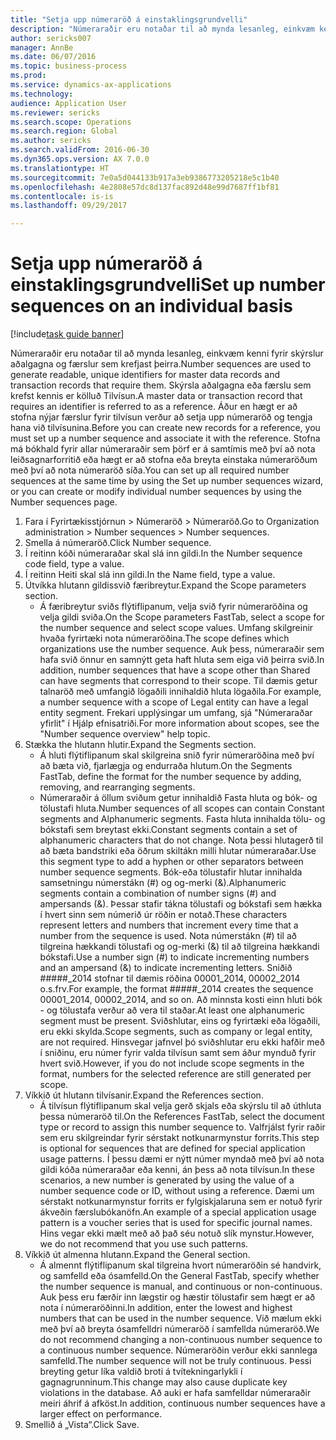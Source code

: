 ```yaml
--- 
title: "Setja upp númeraröð á einstaklingsgrundvelli"
description: "Númeraraðir eru notaðar til að mynda lesanleg, einkvæm kenni fyrir skýrslur aðalgagna og færslur sem krefjast þeirra."
author: sericks007
manager: AnnBe
ms.date: 06/07/2016
ms.topic: business-process
ms.prod: 
ms.service: dynamics-ax-applications
ms.technology: 
audience: Application User
ms.reviewer: sericks
ms.search.scope: Operations
ms.search.region: Global
ms.author: sericks
ms.search.validFrom: 2016-06-30
ms.dyn365.ops.version: AX 7.0.0
ms.translationtype: HT
ms.sourcegitcommit: 7e0a5d044133b917a3eb9386773205218e5c1b40
ms.openlocfilehash: 4e2808e57dc8d137fac892d48e99d7687ff1bf81
ms.contentlocale: is-is
ms.lasthandoff: 09/29/2017

---
```

# <a name="set-up-number-sequences-on-an-individual-basis"></a><span data-ttu-id="7fea2-103">Setja upp númeraröð á einstaklingsgrundvelli</span><span class="sxs-lookup"><span data-stu-id="7fea2-103">Set up number sequences on an individual basis</span></span>

[!include[task guide banner](../../includes/task-guide-banner.md)]

<span data-ttu-id="7fea2-104">Númeraraðir eru notaðar til að mynda lesanleg, einkvæm kenni fyrir skýrslur aðalgagna og færslur sem krefjast þeirra.</span><span class="sxs-lookup"><span data-stu-id="7fea2-104">Number sequences are used to generate readable, unique identifiers for master data records and transaction records that require them.</span></span> <span data-ttu-id="7fea2-105">Skýrsla aðalgagna eða færslu sem krefst kennis er kölluð Tilvísun.</span><span class="sxs-lookup"><span data-stu-id="7fea2-105">A master data or transaction record that requires an identifier is referred to as a reference.</span></span> <span data-ttu-id="7fea2-106">Áður en hægt er að stofna nýjar færslur fyrir tilvísun verður að setja upp númeraröð og tengja hana við tilvísunina.</span><span class="sxs-lookup"><span data-stu-id="7fea2-106">Before you can create new records for a reference, you must set up a number sequence and associate it with the reference.</span></span> <span data-ttu-id="7fea2-107">Stofna má bókhald fyrir allar númeraraðir sem þörf er á samtímis með því að nota leiðsagnarforritið eða hægt er að stofna eða breyta einstaka númeraröðum með því að nota númeraröð síða.</span><span class="sxs-lookup"><span data-stu-id="7fea2-107">You can set up all required number sequences at the same time by using the Set up number sequences wizard, or you can create or modify individual number sequences by using the Number sequences page.</span></span>

1. <span data-ttu-id="7fea2-108">Fara í Fyrirtækisstjórnun > Númeraröð > Númeraröð.</span><span class="sxs-lookup"><span data-stu-id="7fea2-108">Go to Organization administration > Number sequences > Number sequences.</span></span>
2. <span data-ttu-id="7fea2-109">Smella á númeraröð.</span><span class="sxs-lookup"><span data-stu-id="7fea2-109">Click Number sequence.</span></span>
3. <span data-ttu-id="7fea2-110">Í reitinn kóði númeraraðar skal slá inn gildi.</span><span class="sxs-lookup"><span data-stu-id="7fea2-110">In the Number sequence code field, type a value.</span></span>
4. <span data-ttu-id="7fea2-111">Í reitinn Heiti skal slá inn gildi.</span><span class="sxs-lookup"><span data-stu-id="7fea2-111">In the Name field, type a value.</span></span>
5. <span data-ttu-id="7fea2-112">Útvíkka hlutann gildissvið færibreytur.</span><span class="sxs-lookup"><span data-stu-id="7fea2-112">Expand the Scope parameters section.</span></span>
    * <span data-ttu-id="7fea2-113">Á færibreytur sviðs flýtiflipanum, velja svið fyrir númeraröðina og velja gildi sviða.</span><span class="sxs-lookup"><span data-stu-id="7fea2-113">On the Scope parameters FastTab, select a scope for the number sequence and select scope values.</span></span>     <span data-ttu-id="7fea2-114">Umfang skilgreinir hvaða fyrirtæki nota númeraröðina.</span><span class="sxs-lookup"><span data-stu-id="7fea2-114">The scope defines which organizations use the number sequence.</span></span> <span data-ttu-id="7fea2-115">Auk þess, númeraraðir sem hafa svið önnur en samnýtt geta haft hluta sem eiga við þeirra svið.</span><span class="sxs-lookup"><span data-stu-id="7fea2-115">In addition, number sequences that have a scope other than Shared can have segments that correspond to their scope.</span></span> <span data-ttu-id="7fea2-116">Til dæmis getur talnaröð með umfangið lögaðili innihaldið hluta lögaðila.</span><span class="sxs-lookup"><span data-stu-id="7fea2-116">For example, a number sequence with a scope of Legal entity can have a legal entity segment.</span></span> <span data-ttu-id="7fea2-117">Frekari upplýsingar um umfang, sjá "Númeraraðar yfirlit" í Hjálp efnisatriði.</span><span class="sxs-lookup"><span data-stu-id="7fea2-117">For more information about scopes, see the "Number sequence overview" help topic.</span></span>  
6. <span data-ttu-id="7fea2-118">Stækka the hlutann hlutir.</span><span class="sxs-lookup"><span data-stu-id="7fea2-118">Expand the Segments section.</span></span>
    * <span data-ttu-id="7fea2-119">Á hluti flýtiflipanum skal skilgreina snið fyrir númeraröðina með því að bæta við, fjarlægja og endurraða hlutum.</span><span class="sxs-lookup"><span data-stu-id="7fea2-119">On the Segments FastTab, define the format for the number sequence by adding, removing, and rearranging segments.</span></span>  
    * <span data-ttu-id="7fea2-120">Númeraraðir á öllum sviðum getur innihaldið Fasta hluta og bók- og tölustafi hluta.</span><span class="sxs-lookup"><span data-stu-id="7fea2-120">Number sequences of all scopes can contain Constant segments and Alphanumeric segments.</span></span> <span data-ttu-id="7fea2-121">Fasta hluta innihalda tölu- og bókstafi sem breytast ekki.</span><span class="sxs-lookup"><span data-stu-id="7fea2-121">Constant segments contain a set of alphanumeric characters that do not change.</span></span> <span data-ttu-id="7fea2-122">Nota þessi hlutagerð til að bæta bandstriki eða öðrum skiltákn milli hlutar númeraraðar.</span><span class="sxs-lookup"><span data-stu-id="7fea2-122">Use this segment type to add a hyphen or other separators between number sequence segments.</span></span> <span data-ttu-id="7fea2-123">Bók-eða tölustafir hlutar innihalda samsetningu númerstákn (#) og og-merki (&).</span><span class="sxs-lookup"><span data-stu-id="7fea2-123">Alphanumeric segments contain a combination of number signs (#) and ampersands (&).</span></span> <span data-ttu-id="7fea2-124">Þessar stafir tákna tölustafi og bókstafi sem hækka í hvert sinn sem númerið úr röðin er notað.</span><span class="sxs-lookup"><span data-stu-id="7fea2-124">These characters represent letters and numbers that increment every time that a number from the sequence is used.</span></span> <span data-ttu-id="7fea2-125">Nota númerstákn (#) til að tilgreina hækkandi tölustafi og og-merki (&) til að tilgreina hækkandi bókstafi.</span><span class="sxs-lookup"><span data-stu-id="7fea2-125">Use a number sign (#) to indicate incrementing numbers and an ampersand (&) to indicate incrementing letters.</span></span> <span data-ttu-id="7fea2-126">Sniðið #####_2014 stofnar til dæmis röðina 00001_2014, 00002_2014 o.s.frv.</span><span class="sxs-lookup"><span data-stu-id="7fea2-126">For example, the format #####_2014 creates the sequence 00001_2014, 00002_2014, and so on.</span></span>     <span data-ttu-id="7fea2-127">Að minnsta kosti einn hluti bók - og tölustafa verður að vera til staðar.</span><span class="sxs-lookup"><span data-stu-id="7fea2-127">At least one alphanumeric segment must be present.</span></span> <span data-ttu-id="7fea2-128">Sviðshlutar, eins og fyrirtæki eða lögaðili, eru ekki skylda.</span><span class="sxs-lookup"><span data-stu-id="7fea2-128">Scope segments, such as company or legal entity, are not required.</span></span> <span data-ttu-id="7fea2-129">Hinsvegar jafnvel þó sviðshlutar eru ekki hafðir með í sniðinu, eru númer fyrir valda tilvísun samt sem áður mynduð fyrir hvert svið.</span><span class="sxs-lookup"><span data-stu-id="7fea2-129">However, if you do not include scope segments in the format, numbers for the selected reference are still generated per scope.</span></span>  
7. <span data-ttu-id="7fea2-130">Víkkið út hlutann tilvísanir.</span><span class="sxs-lookup"><span data-stu-id="7fea2-130">Expand the References section.</span></span>
    * <span data-ttu-id="7fea2-131">Á tilvísun flýtiflipanum skal velja gerð skjals eða skýrslu til að úthluta þessa númeraröð til.</span><span class="sxs-lookup"><span data-stu-id="7fea2-131">On the References FastTab, select the document type or record to assign this number sequence to.</span></span>     <span data-ttu-id="7fea2-132">Valfrjálst fyrir raðir sem eru skilgreindar fyrir sérstakt notkunarmynstur forrits.</span><span class="sxs-lookup"><span data-stu-id="7fea2-132">This step is optional for sequences that are defined for special application usage patterns.</span></span> <span data-ttu-id="7fea2-133">Í þessu dæmi er nýtt númer myndað með því að nota gildi kóða númeraraðar eða kenni, án þess að nota tilvísun.</span><span class="sxs-lookup"><span data-stu-id="7fea2-133">In these scenarios, a new number is generated by using the value of a number sequence code or ID, without using a reference.</span></span> <span data-ttu-id="7fea2-134">Dæmi um sérstakt notkunarmynstur forrits er fylgiskjalaruna sem er notuð fyrir ákveðin færslubókanöfn.</span><span class="sxs-lookup"><span data-stu-id="7fea2-134">An example of a special application usage pattern is a voucher series that is used for specific journal names.</span></span> <span data-ttu-id="7fea2-135">Hins vegar ekki mælt með að það séu notuð slík mynstur.</span><span class="sxs-lookup"><span data-stu-id="7fea2-135">However, we do not recommend that you use such patterns.</span></span>  
8. <span data-ttu-id="7fea2-136">Víkkið út almenna hlutann.</span><span class="sxs-lookup"><span data-stu-id="7fea2-136">Expand the General section.</span></span>
    * <span data-ttu-id="7fea2-137">Á almennt flýtiflipanum skal tilgreina hvort númeraröðin sé handvirk, og samfelld eða ósamfelld.</span><span class="sxs-lookup"><span data-stu-id="7fea2-137">On the General FastTab, specify whether the number sequence is manual, and continuous or non-continuous.</span></span> <span data-ttu-id="7fea2-138">Auk þess eru færðir inn lægstir og hæstir tölustafir sem hægt er að nota í númeraröðinni.</span><span class="sxs-lookup"><span data-stu-id="7fea2-138">In addition, enter the lowest and highest numbers that can be used in the number sequence.</span></span>     <span data-ttu-id="7fea2-139">Við mælum ekki með því að breyta ósamfelldri númeraröð í samfellda númeraröð.</span><span class="sxs-lookup"><span data-stu-id="7fea2-139">We do not recommend changing a non-continuous number sequence to a continuous number sequence.</span></span> <span data-ttu-id="7fea2-140">Númeraröðin verður ekki sannlega samfelld.</span><span class="sxs-lookup"><span data-stu-id="7fea2-140">The number sequence will not be truly continuous.</span></span> <span data-ttu-id="7fea2-141">Þessi breyting getur líka valdið broti á tvítekningarlykli í gagnagrunninum.</span><span class="sxs-lookup"><span data-stu-id="7fea2-141">This change may also cause duplicate key violations in the database.</span></span> <span data-ttu-id="7fea2-142">Að auki er hafa samfelldar númeraraðir meiri áhrif á afköst.</span><span class="sxs-lookup"><span data-stu-id="7fea2-142">In addition, continuous number sequences have a larger effect on performance.</span></span>   
9. <span data-ttu-id="7fea2-143">Smellið á „Vista“.</span><span class="sxs-lookup"><span data-stu-id="7fea2-143">Click Save.</span></span>


